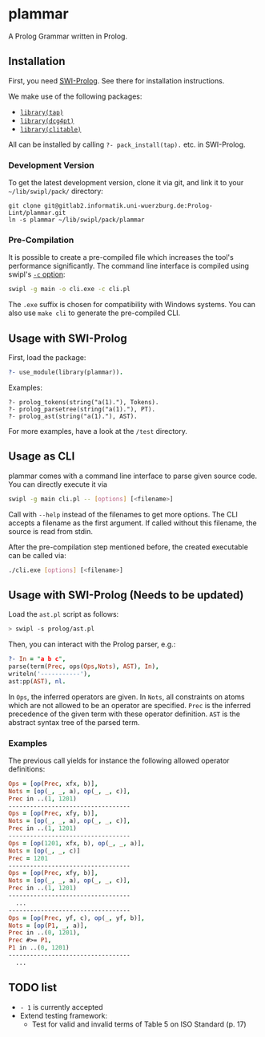 # plammar

A Prolog Grammar written in Prolog.

## Installation

First, you need [SWI-Prolog](http://www.swi-prolog.org/). See there for installation instructions.

We make use of the following packages:
- [`library(tap)`](https://github.com/fnogatz/tap)
- [`library(dcg4pt)`](https://github.com/fnogatz/dcg4pt)
- [`library(clitable)`](https://github.com/fnogatz/clitable)

All can be installed by calling `?- pack_install(tap).` etc. in SWI-Prolog.

### Development Version

To get the latest development version, clone it via git, and link it to your `~/lib/swipl/pack/` directory:

```shell
git clone git@gitlab2.informatik.uni-wuerzburg.de:Prolog-Lint/plammar.git
ln -s plammar ~/lib/swipl/pack/plammar
```

### Pre-Compilation

It is possible to create a pre-compiled file which increases the tool's performance significantly. The command line interface is compiled using swipl's [`-c` option](http://www.swi-prolog.org/pldoc/doc_for?object=section%282,%272.10%27,swi%28%27/doc/Manual/compilation.html%27%29%29):

```sh
swipl -g main -o cli.exe -c cli.pl
```

The `.exe` suffix is chosen for compatibility with Windows systems. You can also use `make cli` to generate the pre-compiled CLI.

## Usage with SWI-Prolog

First, load the package:

```prolog
?- use_module(library(plammar)).
```

Examples:

```
?- prolog_tokens(string("a(1)."), Tokens).
?- prolog_parsetree(string("a(1)."), PT).
?- prolog_ast(string("a(1)."), AST).
```

For more examples, have a look at the `/test` directory.

## Usage as CLI

plammar comes with a command line interface to parse given source code. You can directly execute it via

```sh
swipl -g main cli.pl -- [options] [<filename>]
```

Call with `--help` instead of the filenames to get more options. The CLI accepts a filename as the first argument. If called without this filename, the source is read from stdin.

After the pre-compilation step mentioned before, the created executable can be called via:

```sh
./cli.exe [options] [<filename>]
```

## Usage with SWI-Prolog (**Needs to be updated**)

Load the `ast.pl` script as follows:

```sh
> swipl -s prolog/ast.pl
```

Then, you can interact with the Prolog parser, e.g.:

```prolog
?- In = "a b c",
parse(term(Prec, ops(Ops,Nots), AST), In),
writeln('-----------'),
ast:pp(AST), nl.
```

In `Ops`, the inferred operators are given. In `Nots`, all constraints on atoms which are not allowed to be an operator are specified. `Prec` is the inferred precedence of the given term with these operator definition. `AST` is the abstract syntax tree of the parsed term.

### Examples

The previous call yields for instance the following allowed operator definitions:

```prolog
Ops = [op(Prec, xfx, b)],
Nots = [op(_, _, a), op(_, _, c)],
Prec in ..(1, 1201)
----------------------------------
Ops = [op(Prec, xfy, b)],
Nots = [op(_, _, a), op(_, _, c)],
Prec in ..(1, 1201)
----------------------------------
Ops = [op(1201, xfx, b), op(_, _, a)],
Nots = [op(_, _, c)]
Prec = 1201
----------------------------------
Ops = [op(Prec, xfy, b)],
Nots = [op(_, _, a), op(_, _, c)],
Prec in ..(1, 1201)
----------------------------------
  ...
----------------------------------
Ops = [op(Prec, yf, c), op(_, yf, b)],
Nots = [op(P1, _, a)],
Prec in ..(0, 1201),
Prec #>= P1,
P1 in ..(0, 1201)
----------------------------------
  ...
```

## TODO list

- `- 1` is currently accepted
- Extend testing framework:
  - Test for valid and invalid terms of Table 5 on ISO Standard (p. 17)
